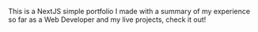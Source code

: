This is a NextJS simple portfolio I made with a summary of my experience so far as a Web Developer and my live projects, check it out!
